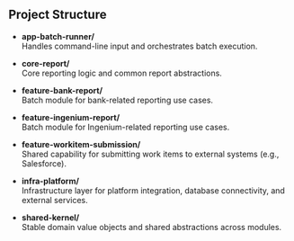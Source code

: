 ## Project Structure

- **app-batch-runner/**  
  Handles command-line input and orchestrates batch execution.

- **core-report/**  
  Core reporting logic and common report abstractions.

- **feature-bank-report/**  
  Batch module for bank-related reporting use cases.

- **feature-ingenium-report/**  
  Batch module for Ingenium-related reporting use cases.

- **feature-workitem-submission/**  
  Shared capability for submitting work items to external systems (e.g., Salesforce).

- **infra-platform/**  
  Infrastructure layer for platform integration, database connectivity, and external services.

- **shared-kernel/**  
  Stable domain value objects and shared abstractions across modules.
